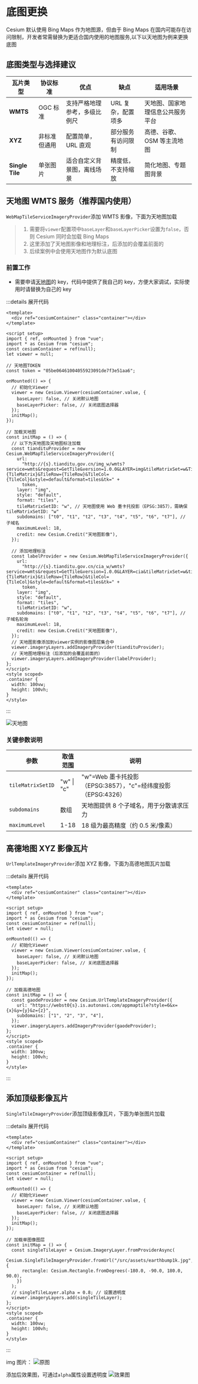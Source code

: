 # 底图更换

Cesium 默认使用 Bing Maps 作为地图源，但由于 Bing Maps 在国内可能存在访问限制，开发者常需替换为更适合国内使用的地图服务,以下以天地图为例来更换底图

## 底图类型与选择建议

| 瓦片类型        | 协议标准     | 优点                         | 缺点               | 适用场景                         |
| --------------- | ------------ | ---------------------------- | ------------------ | -------------------------------- |
| **WMTS**        | OGC 标准     | 支持严格地理参考，多级比例尺 | URL 复杂，配置项多 | 天地图、国家地理信息公共服务平台 |
| **XYZ**         | 非标准但通用 | 配置简单，URL 直观           | 部分服务有访问限制 | 高德、谷歌、OSM 等主流地图       |
| **Single Tile** | 单张图片     | 适合自定义背景图，离线场景   | 精度低，不支持缩放 | 简化地图、专题图背景             |

## 天地图 WMTS 服务（推荐国内使用）

`WebMapTileServiceImageryProvider`添加 WMTS 影像，下面为天地图加载

> 1. 需要将`viewer`配置项中`baseLayer`和`baseLayerPicker`设置为`false`，否则 Cesium 同时会加载 Bing Maps
> 2. 这里添加了天地图影像和地理标注，后添加的会覆盖前面的
> 3. 后续案例中会使用天地图作为默认底图

### 前置工作

- 需要申请[天地图](http://lbs.tianditu.gov.cn/home.html)的 key，代码中提供了我自己的 key，方便大家调试，实际使用时请替换为自己的 key

:::details 展开代码

```vue
<template>
  <div ref="cesiumContainer" class="container"></div>
</template>

<script setup>
import { ref, onMounted } from "vue";
import * as Cesium from "cesium";
const cesiumContainer = ref(null);
let viewer = null;

// 天地图TOKEN
const token = "05be06461004055923091de7f3e51aa6";

onMounted(() => {
  // 初始化Viewer
  viewer = new Cesium.Viewer(cesiumContainer.value, {
    baseLayer: false, // 关闭默认地图
    baseLayerPicker: false, // 关闭底图选择器
  });
  initMap();
});

// 加载天地图
const initMap = () => {
  // 以下为天地图及天地图标注加载
  const tiandituProvider = new Cesium.WebMapTileServiceImageryProvider({
    url:
      "http://{s}.tianditu.gov.cn/img_w/wmts?service=wmts&request=GetTile&version=1.0.0&LAYER=img&tileMatrixSet=w&TileMatrix={TileMatrix}&TileRow={TileRow}&TileCol={TileCol}&style=default&format=tiles&tk=" +
      token,
    layer: "img",
    style: "default",
    format: "tiles",
    tileMatrixSetID: "w", // 天地图使用 Web 墨卡托投影（EPSG:3857），需确保 tileMatrixSetID: "w"
    subdomains: ["t0", "t1", "t2", "t3", "t4", "t5", "t6", "t7"], // 子域名
    maximumLevel: 18,
    credit: new Cesium.Credit("天地图影像"),
  });

  // 添加地理标注
  const labelProvider = new Cesium.WebMapTileServiceImageryProvider({
    url:
      "http://{s}.tianditu.gov.cn/cia_w/wmts?service=wmts&request=GetTile&version=1.0.0&LAYER=cia&tileMatrixSet=w&tileMatrix={TileMatrix}&tileRow={TileRow}&tileCol={TileCol}&style=default&format=tiles&tk=" +
      token,
    layer: "img",
    style: "default",
    format: "tiles",
    tileMatrixSetID: "w",
    subdomains: ["t0", "t1", "t2", "t3", "t4", "t5", "t6", "t7"], // 子域名轮询
    maximumLevel: 18,
    credit: new Cesium.Credit("天地图影像"),
  });
  // 天地图影像添加到viewer实例的影像图层集合中
  viewer.imageryLayers.addImageryProvider(tiandituProvider);
  // 天地图地理标注（后添加的会覆盖前面的）
  viewer.imageryLayers.addImageryProvider(labelProvider);
};
</script>
<style scoped>
.container {
  width: 100vw;
  height: 100vh;
}
</style>
```

:::

![天地图](../Aassets/Basics/replaceBaseMap.png)

### 关键参数说明

| 参数              | 取值范围   | 说明                                                         |
| ----------------- | ---------- | ------------------------------------------------------------ |
| `tileMatrixSetID` | "w" \| "c" | "w"=Web 墨卡托投影（EPSG:3857），"c"=经纬度投影（EPSG:4326） |
| `subdomains`      | 数组       | 天地图提供 8 个子域名，用于分散请求压力                      |
| `maximumLevel`    | 1-18       | 18 级为最高精度（约 0.5 米/像素）                            |

## 高德地图 XYZ 影像瓦片

`UrlTemplateImageryProvider`添加 XYZ 影像，下面为高德地图瓦片加载

:::details 展开代码

```vue
<template>
  <div ref="cesiumContainer" class="container"></div>
</template>

<script setup>
import { ref, onMounted } from "vue";
import * as Cesium from "cesium";
const cesiumContainer = ref(null);
let viewer = null;

onMounted(() => {
  // 初始化Viewer
  viewer = new Cesium.Viewer(cesiumContainer.value, {
    baseLayer: false, // 关闭默认地图
    baseLayerPicker: false, // 关闭底图选择器
  });
  initMap();
});

// 加载高德地图
const initMap = () => {
  const gaodeProvider = new Cesium.UrlTemplateImageryProvider({
    url: "https://webst0{s}.is.autonavi.com/appmaptile?style=6&x={x}&y={y}&z={z}",
    subdomains: ["1", "2", "3", "4"],
  });
  viewer.imageryLayers.addImageryProvider(gaodeProvider);
};
</script>
<style scoped>
.container {
  width: 100vw;
  height: 100vh;
}
</style>
```

:::

## 添加顶级影像瓦片

`SingleTileImageryProvider`添加顶级影像瓦片，下面为单张图片加载

:::details 展开代码

```vue
<template>
  <div ref="cesiumContainer" class="container"></div>
</template>

<script setup>
import { ref, onMounted } from "vue";
import * as Cesium from "cesium";
const cesiumContainer = ref(null);
let viewer = null;

onMounted(() => {
  // 初始化Viewer
  viewer = new Cesium.Viewer(cesiumContainer.value, {
    baseLayer: false, // 关闭默认地图
    baseLayerPicker: false, // 关闭底图选择器
  });
  initMap();
});

// 加载单图像图层
const initMap = () => {
  const singleTileLayer = Cesium.ImageryLayer.fromProviderAsync(
    Cesium.SingleTileImageryProvider.fromUrl("/src/assets/earthbump1k.jpg", {
      rectangle: Cesium.Rectangle.fromDegrees(-180.0, -90.0, 180.0, 90.0),
    })
  );
  // singleTileLayer.alpha = 0.8; // 设置透明度
  viewer.imageryLayers.add(singleTileLayer);
};
</script>
<style scoped>
.container {
  width: 100vw;
  height: 100vh;
}
</style>
```

:::

img 图片：
![原图](../Aassets/Basics/earthbump1k.jpg)

添加后效果图，可通过`alpha`属性设置透明度
![效果图](../Aassets/Basics/SingleTileImageryProvider.png)
